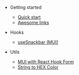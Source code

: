 <!-- _navbar.md -->

- Getting started

  - [Quick start](README.md)
  - [Awesome links](awesomeLinks.md)

- Hooks

  - [useSnackbar (MUI)](hooks/useSnackbar.md)

- Utils
  - [MUI with React Hook Form](utils/Mui%26Rhf.md)
  - [String to HEX Color](utils/stringToHexColor.md)
